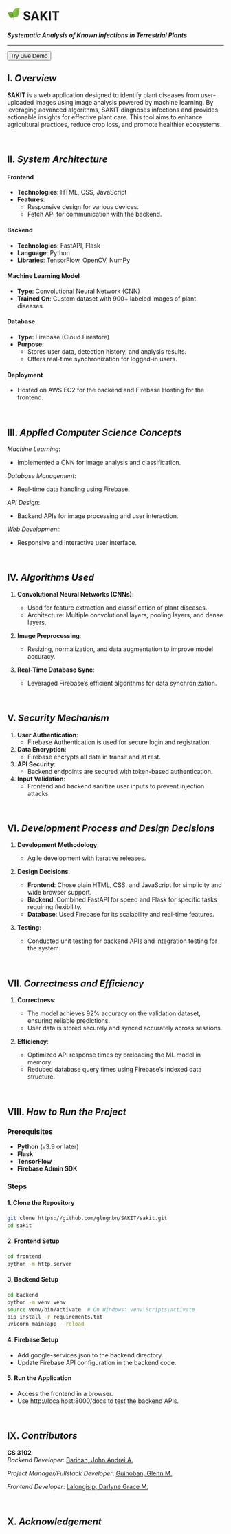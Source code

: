 # <img src="Icon/icon.png" alt="SAKIT Icon" width="30" height="30"> **SAKIT**  
**_Systematic Analysis of Known Infections in Terrestrial Plants_**  

---

[<button>Try Live Demo</button>](https://SAKIT)


## **I. _Overview_**  

**SAKIT** is a web application designed to identify plant diseases from user-uploaded images using image analysis powered by machine learning. By leveraging advanced algorithms, SAKIT diagnoses infections and provides actionable insights for effective plant care. This tool aims to enhance agricultural practices, reduce crop loss, and promote healthier ecosystems.

<br>

## **II. _System Architecture_**  

#### **Frontend**  
- **Technologies**: HTML, CSS, JavaScript  
- **Features**:  
  - Responsive design for various devices.  
  - Fetch API for communication with the backend.  

#### **Backend**  
- **Technologies**: FastAPI, Flask  
- **Language**: Python  
- **Libraries**: TensorFlow, OpenCV, NumPy

#### **Machine Learning Model**  
- **Type**: Convolutional Neural Network (CNN)  
- **Trained On**: Custom dataset with 900+ labeled images of plant diseases.  

#### **Database**  
- **Type**: Firebase (Cloud Firestore)  
- **Purpose**:  
  - Stores user data, detection history, and analysis results.  
  - Offers real-time synchronization for logged-in users.  

#### **Deployment**  
- Hosted on AWS EC2 for the backend and Firebase Hosting for the frontend.

<br>

## **III. _Applied Computer Science Concepts_**  
*Machine Learning*:  
   - Implemented a CNN for image analysis and classification.  

*Database Management*:  
   - Real-time data handling using Firebase.  

*API Design*:  
   - Backend APIs for image processing and user interaction.  

*Web Development*:  
   - Responsive and interactive user interface.  

<br>

## **IV. _Algorithms Used_**  

1. **Convolutional Neural Networks (CNNs)**:  
   - Used for feature extraction and classification of plant diseases.  
   - Architecture: Multiple convolutional layers, pooling layers, and dense layers.  

2. **Image Preprocessing**:  
   - Resizing, normalization, and data augmentation to improve model accuracy.  

3. **Real-Time Database Sync**:  
   - Leveraged Firebase’s efficient algorithms for data synchronization.  

<br>

## **V. _Security Mechanism_**  

1. **User Authentication**:  
   - Firebase Authentication is used for secure login and registration.  
2. **Data Encryption**:  
   - Firebase encrypts all data in transit and at rest.  
3. **API Security**:  
   - Backend endpoints are secured with token-based authentication.  
4. **Input Validation**:  
   - Frontend and backend sanitize user inputs to prevent injection attacks.  

<br>

## **VI. _Development Process and Design Decisions_**  

1. **Development Methodology**:  
   - Agile development with iterative releases.  

2. **Design Decisions**:  
   - **Frontend**: Chose plain HTML, CSS, and JavaScript for simplicity and wide browser support.  
   - **Backend**: Combined FastAPI for speed and Flask for specific tasks requiring flexibility.  
   - **Database**: Used Firebase for its scalability and real-time features.  

3. **Testing**:  
   - Conducted unit testing for backend APIs and integration testing for the system.  

<br>

## **VII. _Correctness and Efficiency_**  

1. **Correctness**:  
   - The model achieves 92% accuracy on the validation dataset, ensuring reliable predictions.  
   - User data is stored securely and synced accurately across sessions.  

2. **Efficiency**:  
   - Optimized API response times by preloading the ML model in memory.  
   - Reduced database query times using Firebase’s indexed data structure.  

<br>

## **VIII. _How to Run the Project_**  

### Prerequisites  
- **Python** (v3.9 or later)  
- **Flask**  
- **TensorFlow**  
- **Firebase Admin SDK**  

### Steps  

#### 1. **Clone the Repository**  
   ```bash
   git clone https://github.com/glngnbn/SAKIT/sakit.git
   cd sakit
   ```
#### 2. **Frontend Setup**  
   ```bash
   cd frontend
   python -m http.server
   ```
#### 3. **Backend Setup**  
   ```bash
   cd backend
   python -m venv venv
   source venv/bin/activate  # On Windows: venv\Scripts\activate
   pip install -r requirements.txt
   uvicorn main:app --reload
   ```
#### 4. **Firebase Setup**  
- Add google-services.json to the backend directory.
- Update Firebase API configuration in the backend code.
#### 5. **Run the Application**  
- Access the frontend in a browser.
- Use http://localhost:8000/docs to test the backend APIs.

<br>

## **IX. _Contributors_**  
**CS 3102**  
*Backend Developer*: [Barican, John Andrei A.](https://github.com/e4677)

*Project Manager/Fullstack Developer*: [Guinoban, Glenn M.](https://github.com/glngnbn)   

*Frontend Developer*: [Lalongisip, Darlyne Grace M.](https://github.com/drlyngrc)

<br>

## **X. _Acknowledgement_**  
